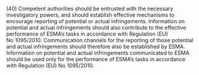 (40) Competent authorities should be entrusted with the necessary investigatory powers, and should establish effective mechanisms to encourage reporting of potential or actual infringements. Information on potential and actual infringements should also contribute to the effective performance of ESMA’s tasks in accordance with Regulation (EU) No 1095/2010. Communication channels for the reporting of those potential and actual infringements should therefore also be established by ESMA. Information on potential and actual infringements communicated to ESMA should be used only for the performance of ESMA’s tasks in accordance with Regulation (EU) No 1095/2010.